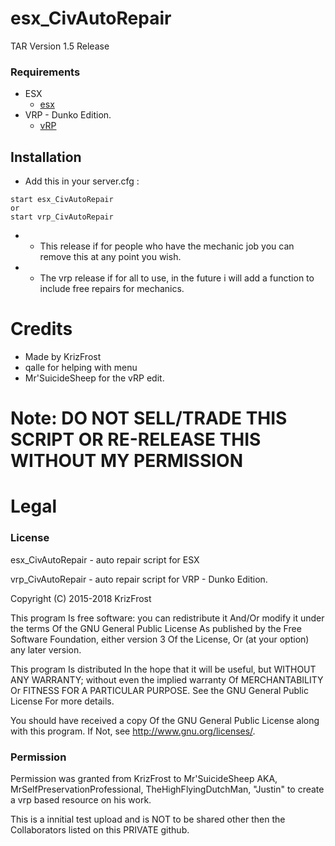 # esx_CivAutoRepair
TAR Version 1.5 Release

### Requirements
* ESX
  * [esx](https://github.com/ESX-Org)
* VRP - Dunko Edition.
  * [vRP](https://github.com/DunkoUK/dunko_vrp)

## Installation
- Add this in your server.cfg :

```
start esx_CivAutoRepair
or 
start vrp_CivAutoRepair

```
-  * This release if for people who have the mechanic job you can remove this at any point you wish.
-  * The vrp release if for all to use, in the future i will add a function to include free repairs for mechanics.

# Credits
- Made by KrizFrost
- qalle for helping with menu 
- Mr'SuicideSheep for the vRP edit.

# Note: DO NOT SELL/TRADE THIS SCRIPT OR RE-RELEASE THIS WITHOUT MY PERMISSION
# Legal
### License
esx_CivAutoRepair - auto repair script for ESX

vrp_CivAutoRepair - auto repair script for VRP - Dunko Edition.


Copyright (C) 2015-2018 KrizFrost

This program Is free software: you can redistribute it And/Or modify it under the terms Of the GNU General Public License As published by the Free Software Foundation, either version 3 Of the License, Or (at your option) any later version.

This program Is distributed In the hope that it will be useful, but WITHOUT ANY WARRANTY; without even the implied warranty Of MERCHANTABILITY Or FITNESS FOR A PARTICULAR PURPOSE. See the GNU General Public License For more details.

You should have received a copy Of the GNU General Public License along with this program. If Not, see http://www.gnu.org/licenses/.

### Permission

Permission was granted from KrizFrost to Mr'SuicideSheep AKA, MrSelfPreservationProfessional, TheHighFlyingDutchMan, "Justin" to create a vrp based resource on his work. 

This is a innitial test upload and is NOT to be shared other then the Collaborators listed on this PRIVATE github. 
